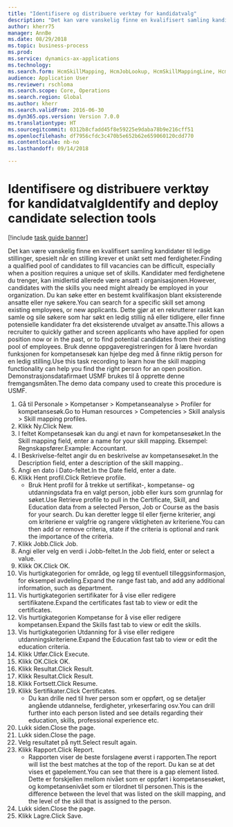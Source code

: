 ```yaml
--- 
title: "Identifisere og distribuere verktøy for kandidatvalg"
description: "Det kan være vanskelig finne en kvalifisert samling kandidater til ledige stillinger, spesielt når en stilling krever et unikt sett med ferdigheter."
author: kherr75
manager: AnnBe
ms.date: 08/29/2018
ms.topic: business-process
ms.prod: 
ms.service: dynamics-ax-applications
ms.technology: 
ms.search.form: HcmSkillMapping, HcmJobLookup, HcmSkillMappingLine, HcmPersonCertificate, CCHTMLPrintPreview
audience: Application User
ms.reviewer: rschloma
ms.search.scope: Core, Operations
ms.search.region: Global
ms.author: kherr
ms.search.validFrom: 2016-06-30
ms.dyn365.ops.version: Version 7.0.0
ms.translationtype: HT
ms.sourcegitcommit: 0312b8cfadd45f8e59225e9daba78b9e216cff51
ms.openlocfilehash: df7956cfdc3c470b5e652b62e659060120cdd770
ms.contentlocale: nb-no
ms.lasthandoff: 09/14/2018

---
```

# <a name="identify-and-deploy-candidate-selection-tools"></a><span data-ttu-id="a50b2-103">Identifisere og distribuere verktøy for kandidatvalg</span><span class="sxs-lookup"><span data-stu-id="a50b2-103">Identify and deploy candidate selection tools</span></span>

[!include [task guide banner](../../includes/task-guide-banner.md)]

<span data-ttu-id="a50b2-104">Det kan være vanskelig finne en kvalifisert samling kandidater til ledige stillinger, spesielt når en stilling krever et unikt sett med ferdigheter.</span><span class="sxs-lookup"><span data-stu-id="a50b2-104">Finding a qualified pool of candidates to fill vacancies can be difficult, especially when a position requires a unique set of skills.</span></span>  <span data-ttu-id="a50b2-105">Kandidater med ferdighetene du trenger, kan imidlertid allerede være ansatt i organisasjonen.</span><span class="sxs-lookup"><span data-stu-id="a50b2-105">However, candidates with the skills you need might already be employed in your organization.</span></span> <span data-ttu-id="a50b2-106">Du kan søke etter en bestemt kvalifikasjon blant eksisterende ansatte eller nye søkere.</span><span class="sxs-lookup"><span data-stu-id="a50b2-106">You can search for a specific skill set among existing employees, or new applicants.</span></span> <span data-ttu-id="a50b2-107">Dette gjør at en rekrutterer raskt kan samle og sile søkere som har søkt en ledig stillig nå eller tidligere, eller finne potensielle kandidater fra det eksisterende utvalget av ansatte.</span><span class="sxs-lookup"><span data-stu-id="a50b2-107">This allows a recruiter to quickly gather and screen applicants who have applied for open position now or in the past, or to find potential candidates from their existing pool of employees.</span></span> <span data-ttu-id="a50b2-108">Bruk denne oppgaveregistreringen for å lære hvordan funksjonen for kompetansesøk kan hjelpe deg med å finne riktig person for en ledig stilling.</span><span class="sxs-lookup"><span data-stu-id="a50b2-108">Use this task recording to learn how the skill mapping functionality can help you find the right person for an open position.</span></span> <span data-ttu-id="a50b2-109">Demonstrasjonsdatafirmaet USMF brukes til å opprette denne fremgangsmåten.</span><span class="sxs-lookup"><span data-stu-id="a50b2-109">The demo data company used to create this procedure is USMF.</span></span>

1. <span data-ttu-id="a50b2-110">Gå til Personale > Kompetanser > Kompetanseanalyse > Profiler for kompetansesøk.</span><span class="sxs-lookup"><span data-stu-id="a50b2-110">Go to Human resources > Competencies > Skill analysis > Skill mapping profiles.</span></span>
2. <span data-ttu-id="a50b2-111">Klikk Ny.</span><span class="sxs-lookup"><span data-stu-id="a50b2-111">Click New.</span></span>
3. <span data-ttu-id="a50b2-112">I feltet Kompetansesøk kan du angi et navn for kompetansesøket.</span><span class="sxs-lookup"><span data-stu-id="a50b2-112">In the Skill mapping field, enter a name for your skill mapping.</span></span>  <span data-ttu-id="a50b2-113">Eksempel: Regnskapsfører.</span><span class="sxs-lookup"><span data-stu-id="a50b2-113">Example: Accountant.</span></span>
4. <span data-ttu-id="a50b2-114">I Beskrivelse-feltet angir du en beskrivelse av kompetansesøket.</span><span class="sxs-lookup"><span data-stu-id="a50b2-114">In the Description field, enter a description of the skill mapping..</span></span>
5. <span data-ttu-id="a50b2-115">Angi en dato i Dato-feltet.</span><span class="sxs-lookup"><span data-stu-id="a50b2-115">In the Date field, enter a date.</span></span>
6. <span data-ttu-id="a50b2-116">Klikk Hent profil.</span><span class="sxs-lookup"><span data-stu-id="a50b2-116">Click Retrieve profile.</span></span>
    * <span data-ttu-id="a50b2-117">Bruk Hent profil for å trekke ut sertifikat-, kompetanse- og utdanningsdata fra en valgt person, jobb eller kurs som grunnlag for søket.</span><span class="sxs-lookup"><span data-stu-id="a50b2-117">Use Retrieve profile to pull in the Certificate, Skill, and Education data from a selected Person, Job or Course as the basis for your search.</span></span>   <span data-ttu-id="a50b2-118">Du kan deretter legge til eller fjerne kriterier, angi om kriteriene er valgfrie og rangere viktigheten av kriteriene.</span><span class="sxs-lookup"><span data-stu-id="a50b2-118">You can then add or remove criteria, state if the criteria is optional and rank the importance of the criteria.</span></span>  
7. <span data-ttu-id="a50b2-119">Klikk Jobb.</span><span class="sxs-lookup"><span data-stu-id="a50b2-119">Click Job.</span></span>
8. <span data-ttu-id="a50b2-120">Angi eller velg en verdi i Jobb-feltet.</span><span class="sxs-lookup"><span data-stu-id="a50b2-120">In the Job field, enter or select a value.</span></span>
9. <span data-ttu-id="a50b2-121">Klikk OK.</span><span class="sxs-lookup"><span data-stu-id="a50b2-121">Click OK.</span></span>
10. <span data-ttu-id="a50b2-122">Vis hurtigkategorien for område, og legg til eventuell tilleggsinformasjon, for eksempel avdeling.</span><span class="sxs-lookup"><span data-stu-id="a50b2-122">Expand the range fast tab, and add any additional information, such as department.</span></span>
11. <span data-ttu-id="a50b2-123">Vis hurtigkategorien sertifikater for å vise eller redigere sertifikatene.</span><span class="sxs-lookup"><span data-stu-id="a50b2-123">Expand the certificates fast tab to view or edit the certificates.</span></span>
12. <span data-ttu-id="a50b2-124">Vis hurtigkategorien Kompetanse for å vise eller redigere kompetansen.</span><span class="sxs-lookup"><span data-stu-id="a50b2-124">Expand the Skills fast tab to view or edit the skills.</span></span>
13. <span data-ttu-id="a50b2-125">Vis hurtigkategorien Utdanning for å vise eller redigere utdanningskriteriene.</span><span class="sxs-lookup"><span data-stu-id="a50b2-125">Expand the Education fast tab to view or edit the education criteria.</span></span>
14. <span data-ttu-id="a50b2-126">Klikk Utfør.</span><span class="sxs-lookup"><span data-stu-id="a50b2-126">Click Execute.</span></span>
15. <span data-ttu-id="a50b2-127">Klikk OK.</span><span class="sxs-lookup"><span data-stu-id="a50b2-127">Click OK.</span></span>
16. <span data-ttu-id="a50b2-128">Klikk Resultat.</span><span class="sxs-lookup"><span data-stu-id="a50b2-128">Click Result.</span></span>
17. <span data-ttu-id="a50b2-129">Klikk Resultat.</span><span class="sxs-lookup"><span data-stu-id="a50b2-129">Click Result.</span></span>
18. <span data-ttu-id="a50b2-130">Klikk Fortsett.</span><span class="sxs-lookup"><span data-stu-id="a50b2-130">Click Resume.</span></span>
19. <span data-ttu-id="a50b2-131">Klikk Sertifikater.</span><span class="sxs-lookup"><span data-stu-id="a50b2-131">Click Certificates.</span></span>
    * <span data-ttu-id="a50b2-132">Du kan drille ned til hver person som er oppført, og se detaljer angående utdannelse, ferdigheter, yrkeserfaring osv.</span><span class="sxs-lookup"><span data-stu-id="a50b2-132">You can drill further into each person listed and see details regarding their education, skills, professional experience etc.</span></span>  
20. <span data-ttu-id="a50b2-133">Lukk siden.</span><span class="sxs-lookup"><span data-stu-id="a50b2-133">Close the page.</span></span>
21. <span data-ttu-id="a50b2-134">Lukk siden.</span><span class="sxs-lookup"><span data-stu-id="a50b2-134">Close the page.</span></span>
22. <span data-ttu-id="a50b2-135">Velg resultatet på nytt.</span><span class="sxs-lookup"><span data-stu-id="a50b2-135">Select result again.</span></span>
23. <span data-ttu-id="a50b2-136">Klikk Rapport.</span><span class="sxs-lookup"><span data-stu-id="a50b2-136">Click Report.</span></span>
    * <span data-ttu-id="a50b2-137">Rapporten viser de beste forslagene øverst i rapporten.</span><span class="sxs-lookup"><span data-stu-id="a50b2-137">The report will list the best matches at the top of the report.</span></span>  <span data-ttu-id="a50b2-138">Du kan se at det vises et gapelement.</span><span class="sxs-lookup"><span data-stu-id="a50b2-138">You can see that there is a gap element listed.</span></span>  <span data-ttu-id="a50b2-139">Dette er forskjellen mellom nivået som er oppført i kompetansesøket, og kompetansenivået som er tilordnet til personen.</span><span class="sxs-lookup"><span data-stu-id="a50b2-139">This is the difference between the level that was listed on the skill mapping, and the level of the skill that is assigned to the person.</span></span>  
24. <span data-ttu-id="a50b2-140">Lukk siden.</span><span class="sxs-lookup"><span data-stu-id="a50b2-140">Close the page.</span></span>
25. <span data-ttu-id="a50b2-141">Klikk Lagre.</span><span class="sxs-lookup"><span data-stu-id="a50b2-141">Click Save.</span></span>


